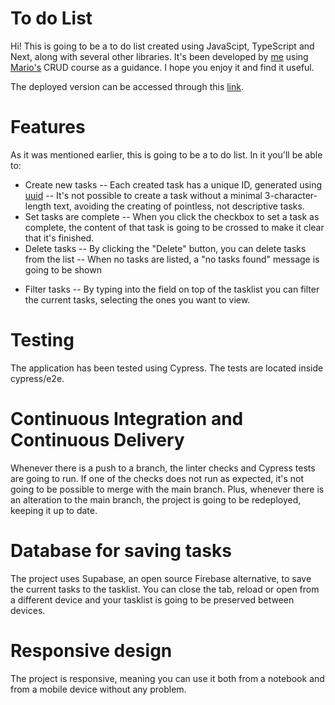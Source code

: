 # To do List

Hi! This is going to be a to do list created using JavaScipt, TypeScript and Next, along with several other libraries. It's been developed by [me] using [Mario's] CRUD course as a guidance. I hope you enjoy it and find it useful.

The deployed version can be accessed through this [link].

# Features
As it was mentioned earlier, this is going to be a to do list. In it you'll be able to:

- Create new tasks
-- Each created task has a unique ID, generated using [uuid]
-- It's not possible to create a task without a minimal 3-character-length text, avoiding the creating of pointless, not descriptive tasks.
- Set tasks are complete
-- When you click the checkbox to set a task as complete, the content of that task is going to be crossed to make it clear that it's finished.
- Delete tasks
-- By clicking the "Delete" button, you can delete tasks from the list
-- When no tasks are listed, a "no tasks found" message is going to be shown
<!-- - Alter the color schema of the page
-- By choosing an item from the dropdown list, you can change the color schema of the page -->
- Filter tasks
-- By typing into the field on top of the tasklist you can filter the current tasks, selecting the ones you want to view.

# Testing
The application has been tested using Cypress. The tests are located inside cypress/e2e.

# Continuous Integration and Continuous Delivery
Whenever there is a push to a branch, the linter checks and Cypress tests are going to run. If one of the checks does not run as expected, it's not going to be possible to merge with the main branch. Plus, whenever there is an alteration to the main branch, the project is going to be redeployed, keeping it up to date.

# Database for saving tasks
The project uses Supabase, an open source Firebase alternative, to save the current tasks to the tasklist. You can close the tab, reload or open from a different device and your tasklist is going to be preserved between devices.

# Responsive design
The project is responsive, meaning you can use it both from a notebook and from a mobile device without any problem.

[uuid]: <https://www.npmjs.com/package/uuid>
[me]: <https://www.linkedin.com/in/jpastolfi/>
[Mario's]: <https://github.com/omariosouto/>
[link]: <https://to-do-list-crud-one.vercel.app/>
